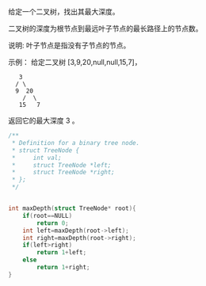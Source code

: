 给定一个二叉树，找出其最大深度。

二叉树的深度为根节点到最远叶子节点的最长路径上的节点数。

说明: 叶子节点是指没有子节点的节点。

示例：
给定二叉树 [3,9,20,null,null,15,7]，

       3
      / \
      9  20
        /  \
       15   7

返回它的最大深度 3 。

````c
/**
 * Definition for a binary tree node.
 * struct TreeNode {
 *     int val;
 *     struct TreeNode *left;
 *     struct TreeNode *right;
 * };
 */


int maxDepth(struct TreeNode* root){
    if(root==NULL)
        return 0;
    int left=maxDepth(root->left);
    int right=maxDepth(root->right);
    if(left>right)
        return 1+left;
    else 
        return 1+right;
}
````

